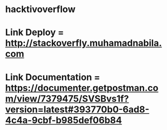 # hacktivoverflow
# Link Deploy = http://stackoverfly.muhamadnabila.com
# Link Documentation = https://documenter.getpostman.com/view/7379475/SVSBvs1f?version=latest#393770b0-6ad8-4c4a-9cbf-b985def06b84